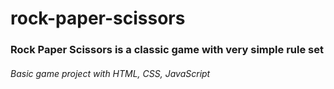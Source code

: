 # rock-paper-scissors

### Rock Paper Scissors is a classic game with very simple rule set

###### Basic game project with HTML, CSS, JavaScript
